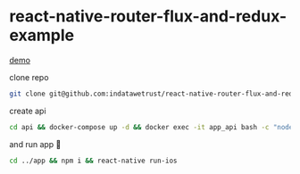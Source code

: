 # react-native-router-flux-and-redux-example

[demo](http://i.imgur.com/2UiVEtP.gif)

clone repo
```bash
git clone git@github.com:indatawetrust/react-native-router-flux-and-redux-example.git
```

create api
```bash
cd api && docker-compose up -d && docker exec -it app_api bash -c "node create"
```

and run app 🎉
```bash
cd ../app && npm i && react-native run-ios
```
